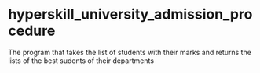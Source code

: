 # hyperskill_university_admission_procedure
The program that takes the list of students with their marks and returns the lists of the best sudents of their departments
